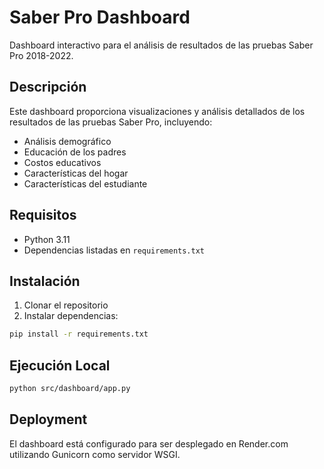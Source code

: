 # Saber Pro Dashboard

Dashboard interactivo para el análisis de resultados de las pruebas Saber Pro 2018-2022.

## Descripción

Este dashboard proporciona visualizaciones y análisis detallados de los resultados de las pruebas Saber Pro, incluyendo:
- Análisis demográfico
- Educación de los padres
- Costos educativos
- Características del hogar
- Características del estudiante

## Requisitos

- Python 3.11
- Dependencias listadas en `requirements.txt`

## Instalación

1. Clonar el repositorio
2. Instalar dependencias:
```bash
pip install -r requirements.txt
```

## Ejecución Local

```bash
python src/dashboard/app.py
```

## Deployment

El dashboard está configurado para ser desplegado en Render.com utilizando Gunicorn como servidor WSGI. 